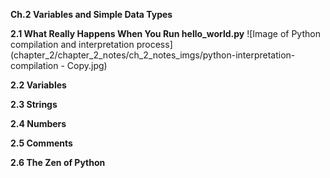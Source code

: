 **Ch.2 Variables and Simple Data Types**

**2.1 What Really Happens When You Run hello_world.py**
![Image of Python compilation and interpretation process](chapter_2/chapter_2_notes/ch_2_notes_imgs/python-interpretation-compilation - Copy.jpg)

**2.2 Variables**

**2.3 Strings**

**2.4 Numbers**

**2.5 Comments**

**2.6 The Zen of Python**